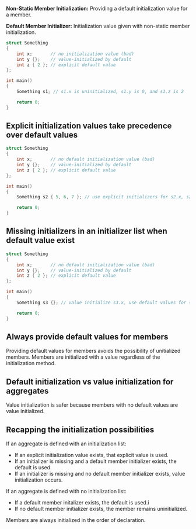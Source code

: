 **Non-Static Member Initialization:** Providing a default initialization value for a member.

**Default Member Initializer:** Initialization value given with non-static member initialization.

```cpp
struct Something
{
    int x;       // no initialization value (bad)
    int y {};    // value-initialized by default
    int z { 2 }; // explicit default value
};

int main()
{
    Something s1; // s1.x is uninitialized, s1.y is 0, and s1.z is 2

    return 0;
}
```

## Explicit initialization values take precedence over default values
```cpp
struct Something
{
    int x;       // no default initialization value (bad)
    int y {};    // value-initialized by default
    int z { 2 }; // explicit default value
};

int main()
{
    Something s2 { 5, 6, 7 }; // use explicit initializers for s2.x, s2.y, and s2.z (no default values are used)

    return 0;
}
```

## Missing initializers in an initializer list when default value exist
```cpp
struct Something
{
    int x;       // no default initialization value (bad)
    int y {};    // value-initialized by default
    int z { 2 }; // explicit default value
};

int main()
{
    Something s3 {}; // value initialize s3.x, use default values for s3.y and s3.z

    return 0;
}
```

## Always provide default values for members
Providing default values for members avoids the possibility of unitialized members. Members are initialized with a value regardless of the initialization method.

## Default initialization vs value initialization for aggregates
Value initialization is safer because members with no default values are value initialized. 

## Recapping the initialization possibilities
If an aggregate is defined with an initialization list:

-   If an explicit initialization value exists, that explicit value is used.
-   If an initializer is missing and a default member initializer exists, the default is used.
-   If an initializer is missing and no default member initializer exists, value initialization occurs.

If an aggregate is defined with no initialization list:

-   If a default member initalizer exists, the default is used.i
-   If no default member initializer exists, the member remains uninitialized.

Members are always initialized in the order of declaration.
